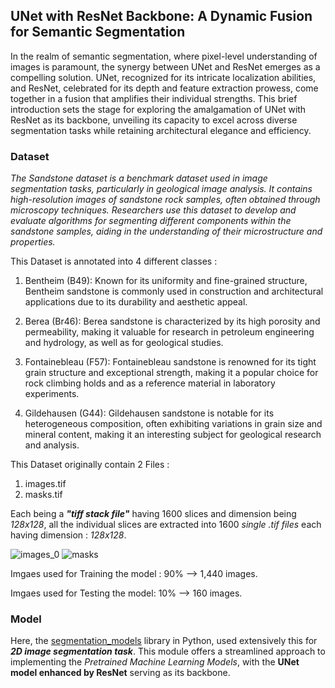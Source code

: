 ##  UNet with ResNet Backbone: A Dynamic Fusion for Semantic Segmentation
In the realm of semantic segmentation, where pixel-level understanding of images is paramount, the synergy between UNet and ResNet emerges as a compelling solution. UNet, recognized for its intricate localization abilities, and ResNet, celebrated for its depth and feature extraction prowess, come together in a fusion that amplifies their individual strengths. This brief introduction sets the stage for exploring the amalgamation of UNet with ResNet as its backbone, unveiling its capacity to excel across diverse segmentation tasks while retaining architectural elegance and efficiency.

### Dataset
_The Sandstone dataset is a benchmark dataset used in image segmentation tasks, particularly in geological image analysis. It contains high-resolution images of sandstone rock samples, often obtained through microscopy techniques. Researchers use this dataset to develop and evaluate algorithms for segmenting different components within the sandstone samples, aiding in the understanding of their microstructure and properties._

This Dataset is annotated into 4 different classes :
1. Bentheim (B49): Known for its uniformity and fine-grained structure, Bentheim sandstone is commonly used in construction and architectural applications due to its durability and aesthetic appeal.

2. Berea (Br46): Berea sandstone is characterized by its high porosity and permeability, making it valuable for research in petroleum engineering and hydrology, as well as for geological studies.

3. Fontainebleau (F57): Fontainebleau sandstone is renowned for its tight grain structure and exceptional strength, making it a popular choice for rock climbing holds and as a reference material in laboratory experiments.

4. Gildehausen (G44): Gildehausen sandstone is notable for its heterogeneous composition, often exhibiting variations in grain size and mineral content, making it an interesting subject for geological research and analysis.

This Dataset originally contain 2 Files : 
1. images.tif
2. masks.tif

Each being a **_"tiff stack file"_** having 1600 slices and dimension being _128x128_, all the individual slices are extracted into 1600 _single .tif files_ each having dimension : _128x128_.

![images_0](https://github.com/arpsn123/Mitocondria-Segmentation/assets/112195431/26ed1f4b-a73f-4135-8f7b-24042b9a60fe)
![masks](https://github.com/arpsn123/Mitocondria-Segmentation/assets/112195431/c0d406cf-0bcb-4bb6-a7d6-6fa6dd16ee50)

Imgaes used for Training the model : 90% --> 1,440 images.

Imgaes used for Testing the model: 10% --> 160 images.

### Model
Here, the [segmentation_models](https://github.com/qubvel/segmentation_models.git) library in Python, used extensively this for **_2D image segmentation task_**. This module offers a streamlined approach to implementing the _Pretrained Machine Learning Models_, with the **UNet model enhanced by ResNet** serving as its backbone.
